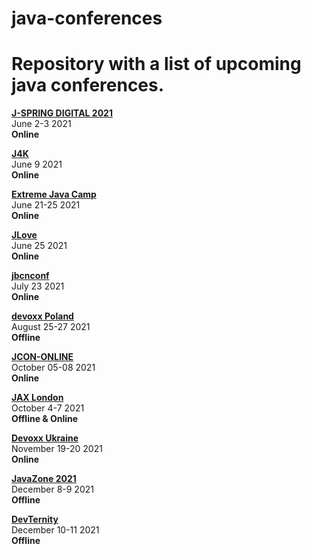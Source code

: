 # java-conferences
Repository with a list of upcoming java conferences.
====================================================

[**J-SPRING DIGITAL 2021**](https://jspring.nl/)  
June 2-3 2021  
**Online**

[**J4K**](https://www.j4k.io/)  
June 9 2021  
**Online**

[**Extreme Java Camp**](https://extreme-java-camp.de/)  
June 21-25 2021  
**Online**

[**JLove**](https://jlove.konfy.care/)  
June 25 2021  
**Online**

[**jbcnconf**](https://www.jbcnconf.com/2021/)  
July 23 2021  
**Online**

[**devoxx Poland**](https://devoxx.pl/)  
August 25-27 2021  
**Offline**

[**JCON-ONLINE**](https://jcon.one/)  
October 05-08 2021  
**Online**

[**JAX London**](https://jaxlondon.com/)  
October 4-7 2021  
**Offline & Online**

[**Devoxx Ukraine**](https://devoxx.com.ua/)  
November 19-20 2021  
**Online**

[**JavaZone 2021**](https://2021.javazone.no/#/)  
December 8-9 2021  
**Offline**

[**DevTernity**](devternity.com/)  
December 10-11 2021  
**Offline**
